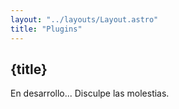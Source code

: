 ```yaml
---
layout: "../layouts/Layout.astro"
title: "Plugins"
---
```


## {title}

En desarrollo... Disculpe las molestias.

